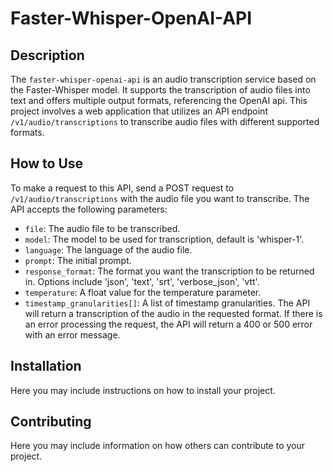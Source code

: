 
# Faster-Whisper-OpenAI-API
## Description
The `faster-whisper-openai-api` is an audio transcription service based on the Faster-Whisper model. It supports the transcription of audio files into text and offers multiple output formats, referencing the OpenAI api.
This project involves a web application that utilizes an API endpoint `/v1/audio/transcriptions` to transcribe audio files with different supported formats.
## How to Use
To make a request to this API, send a POST request to `/v1/audio/transcriptions` with the audio file you want to transcribe.
The API accepts the following parameters:
- `file`: The audio file to be transcribed.
- `model`: The model to be used for transcription, default is 'whisper-1'.
- `language`: The language of the audio file.
- `prompt`: The initial prompt.
- `response_format`: The format you want the transcription to be returned in. Options include 'json', 'text', 'srt', 'verbose_json', 'vtt'.
- `temperature`: A float value for the temperature parameter.
- `timestamp_granularities[]`: A list of timestamp granularities.
The API will return a transcription of the audio in the requested format. If there is an error processing the request, the API will return a 400 or 500 error with an error message.
## Installation
Here you may include instructions on how to install your project.
## Contributing
Here you may include information on how others can contribute to your project.
